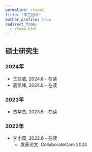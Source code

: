 ```yaml
---
permalink: /team/
title: "学生团队"
author_profile: true
redirect_from: 
  - /team.html
---
```


## 硕士研究生
### 2024年
- 王亚威, 2024.6 - 在读
- 高凯峰, 2024.6 - 在读
### 2023年
- 贾华杰, 2023.6 - 在读
### 2022年
- 李小双, 2022.6 - 在读
  - 发表论文: CollaborateCom 2024
